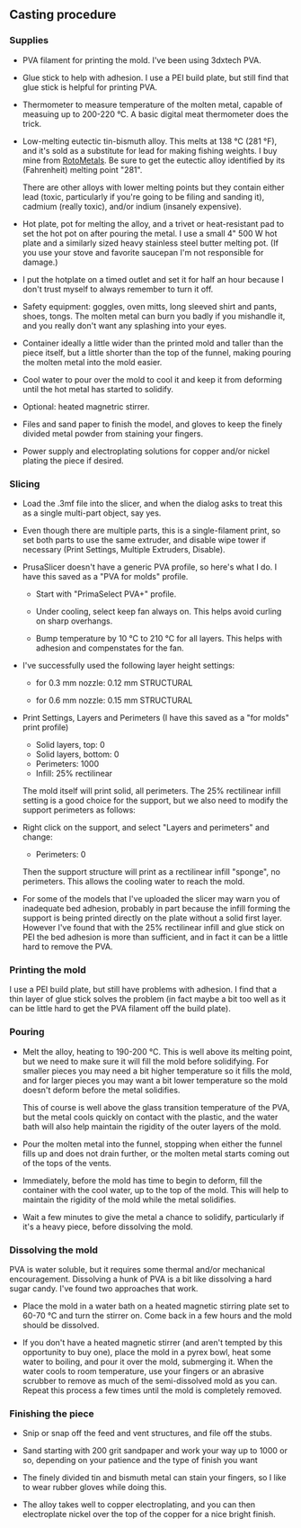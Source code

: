 ## Casting procedure

### Supplies

* PVA filament for printing the mold. I've been using 3dxtech PVA.

* Glue stick to help with adhesion. I use a PEI build plate, but still
  find that glue stick is helpful for printing PVA.

* Thermometer to measure temperature of the molten metal, capable of
  measuing up to 200-220 °C. A basic digital meat thermometer does the
  trick.

* Low-melting eutectic tin-bismuth alloy. This melts at 138 °C (281
  °F), and it's sold as a substitute for lead for making fishing
  weights.  I buy mine from
  [RotoMetals](https://www.rotometals.com/lead-free-fishing-tackle-weight-bismuth-tin-alloy-281).
  Be sure to get the eutectic alloy identified by its (Fahrenheit)
  melting point "281".

  There are other alloys with lower melting points but they contain
  either lead (toxic, particularly if you're going to be filing and
  sanding it), cadmium (really toxic), and/or indium (insanely
  expensive).

* Hot plate, pot for melting the alloy, and a trivet or heat-resistant
  pad to set the hot pot on after pouring the metal.  I use a small 4"
  500 W hot plate and a similarly sized heavy stainless steel butter
  melting pot. (If you use your stove and favorite saucepan I'm not
  responsible for damage.)

* I put the hotplate on a timed outlet and set it for half an hour
  because I don't trust myself to always remember to turn it off.

* Safety equipment: goggles, oven mitts, long sleeved shirt and pants,
  shoes, tongs. The molten metal can burn you badly if you mishandle
  it, and you really don't want any splashing into your eyes.

* Container ideally a little wider than the printed mold and taller
  than the piece itself, but a little shorter than the top of the
  funnel, making pouring the molten metal into the mold easier.

* Cool water to pour over the mold to cool it and keep it from
  deforming until the hot metal has started to solidify.

* Optional: heated magnetric stirrer.

* Files and sand paper to finish the model, and gloves to keep the
  finely divided metal powder from staining your fingers.

* Power supply and electroplating solutions for copper and/or nickel
  plating the piece if desired.


### Slicing

* Load the .3mf file into the slicer, and when the dialog asks to
  treat this as a single multi-part object, say yes.

* Even though there are multiple parts, this is a single-filament print,
  so set both parts to use the same extruder, and disable wipe tower
  if necessary (Print Settings, Multiple Extruders, Disable).

* PrusaSlicer doesn't have a generic PVA profile, so here's what I
  do. I have this saved as a "PVA for molds" profile.

    * Start with "PrimaSelect PVA+" profile.

    * Under cooling, select keep fan always on. This helps avoid
      curling on sharp overhangs.

    * Bump temperature by 10 °C to 210 °C for all layers. This helps
      with adhesion and compenstates for the fan.

* I've successfully used the following layer height settings:

    * for 0.3 mm nozzle: 0.12 mm STRUCTURAL

    * for 0.6 mm nozzle: 0.15 mm STRUCTURAL

* Print Settings, Layers and Perimeters (I have this saved as a "for
  molds" print profile)

    * Solid layers, top: 0
    * Solid layers, bottom: 0
    * Perimeters: 1000
    * Infill: 25% rectilinear

  The mold itself will print solid, all perimeters. The 25%
  rectilinear infill setting is a good choice for the support, but we
  also need to modify the support perimeters as follows:

* Right click on the support, and select "Layers and perimeters" and
  change:

    * Perimeters: 0

  Then the support structure will print as a rectilinear infill
  "sponge", no perimeters. This allows the cooling water to reach the
  mold.

* For some of the models that I've uploaded the slicer may warn you
  of inadequate bed adhesion, probably in part because the infill forming
  the support is being printed directly on the plate without a solid first
  layer. However I've found that with the 25% rectilinear infill and glue
  stick on PEI the bed adhesion is more than sufficient, and in fact it
  can be a little hard to remove the PVA.

### Printing the mold

I use a PEI build plate, but still have problems with adhesion. I find
that a thin layer of glue stick solves the problem (in fact maybe a
bit too well as it can be little hard to get the PVA filament off the
build plate).

### Pouring

* Melt the alloy, heating to 190-200 °C. This is well above its melting
  point, but we need to make sure it will fill the mold before
  solidifying. For smaller pieces you may need a bit higher
  temperature so it fills the mold, and for larger pieces you may want
  a bit lower temperature so the mold doesn't deform before the metal
  solidifies.

  This of course is well above the glass transition temperature of the
  PVA, but the metal cools quickly on contact with the plastic, and
  the water bath will also help maintain the rigidity of the outer
  layers of the mold.

* Pour the molten metal into the funnel, stopping when either the
  funnel fills up and does not drain further, or the molten metal
  starts coming out of the tops of the vents.

* Immediately, before the mold has time to begin to deform, fill the
  container with the cool water, up to the top of the mold. This will
  help to maintain the rigidity of the mold while the metal
  solidifies.

* Wait a few minutes to give the metal a chance to solidify,
  particularly if it's a heavy piece, before dissolving the mold.

### Dissolving the mold

PVA is water soluble, but it requires some thermal and/or mechanical
encouragement. Dissolving a hunk of PVA is a bit like dissolving a
hard sugar candy. I've found two approaches that work.

* Place the mold in a water bath on a heated magnetic stirring
  plate set to 60-70 °C and turn the stirrer on. Come back in a
  few hours and the mold should be dissolved.

* If you don't have a heated magnetic stirrer (and aren't tempted by
  this opportunity to buy one), place the mold in a pyrex bowl, heat
  some water to boiling, and pour it over the mold, submerging
  it. When the water cools to room temperature, use your fingers or an
  abrasive scrubber to remove as much of the semi-dissolved mold as
  you can. Repeat this process a few times until the mold is
  completely removed.

###  Finishing the piece

* Snip or snap off the feed and vent structures, and file off the
  stubs.

* Sand starting with 200 grit sandpaper and work your way up to 1000
  or so, depending on your patience and the type of finish you want

* The finely divided tin and bismuth metal can stain your fingers, so
  I like to wear rubber gloves while doing this.

* The alloy takes well to copper electroplating, and you can then
  electroplate nickel over the top of the copper for a nice bright
  finish.


